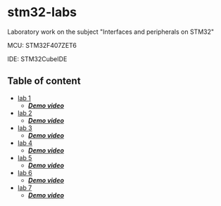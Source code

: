 # stm32-labs
Laboratory work on the subject "Interfaces and peripherals on STM32"

MCU: STM32F407ZET6

IDE: STM32CubeIDE

## Table of content

- [lab 1](https://github.com/Ivanchenko59/stm32-labs/tree/master/lab01)
  - _**[Demo video](https://youtu.be/FamaB3z4dJ4)**_
- [lab 2](https://github.com/Ivanchenko59/stm32-labs/tree/master/lab02)
  - _**[Demo video](https://youtu.be/2ncfas5EaoA)**_
- [lab 3](https://github.com/Ivanchenko59/stm32-labs/tree/master/lab03)
  - _**[Demo video](https://youtu.be/cv66o_mzxJ4)**_
- [lab 4](https://github.com/Ivanchenko59/stm32-labs/tree/master/lab04)
  - _**[Demo video](https://youtu.be/Zd15Q-4GcwE)**_
- [lab 5](https://github.com/Ivanchenko59/stm32-labs/tree/master/lab05)
  - _**[Demo video](https://youtu.be/xgRWo4rnS2w)**_
- [lab 6](https://github.com/Ivanchenko59/stm32-labs/tree/master/lab06)
  - _**[Demo video](https://youtu.be/OU_bwiHbm_o)**_
- [lab 7](https://github.com/Ivanchenko59/stm32-labs/tree/master/lab07)
  - _**[Demo video](https://youtu.be/l8Zm08LSVX8)**_


